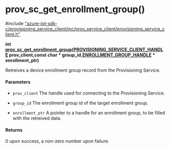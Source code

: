 # prov_sc_get_enrollment_group()

\#include ["azure-iot-sdk-c/provisioning_service_client/inc/prov_service_client/provisioning_service_client.h"](../iot-c-ref-provisioning-service-client-h.md)  

**int [prov_sc_get_enrollment_group](#provisioning__service__client_8h_1ab00d4929b1167f3e43e45f5856a48ee3)([PROVISIONING_SERVICE_CLIENT_HANDLE](#provisioning__service__client_8h_1af84a07c4286fd5d90fc2871d08cd0d0d) prov_client,const char * group_id,[ENROLLMENT_GROUP_HANDLE](#provisioning__sc__enrollment_8h_1a708e4d11b8ea003be46d259a70c637bb) * enrollment_ptr)**

Retreives a device enrollment group record from the Provisioning Service.

#### Parameters
* `prov_client` The handle used for connecting to the Provisioning Service. 

* `group_id` The enrollment group id of the target enrollment group. 

* `enrollment_ptr` A pointer to a handle for an enrollment group, to be filled with the retreived data.

#### Returns
0 upon success, a non-zero number upon failure.

